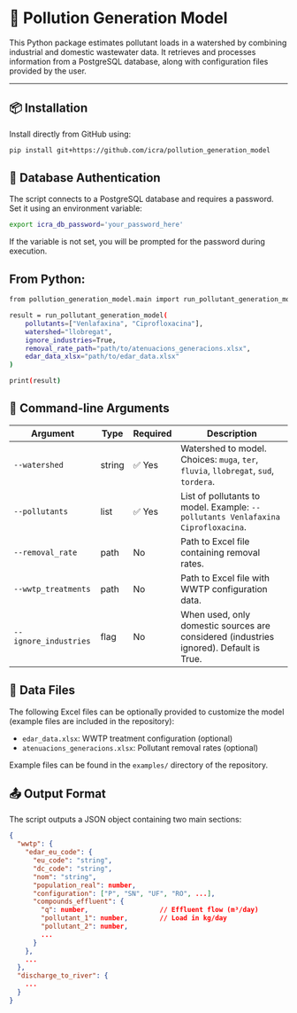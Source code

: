 # 🧪 Pollution Generation Model

This Python package estimates pollutant loads in a watershed by combining industrial and domestic wastewater data. It retrieves and processes information from a PostgreSQL database, along with configuration files provided by the user.

---

## 📦 Installation

Install directly from GitHub using:

```bash
pip install git+https://github.com/icra/pollution_generation_model
```

## 🔐 Database Authentication
The script connects to a PostgreSQL database and requires a password. Set it using an environment variable:
```bash
export icra_db_password='your_password_here'
```
If the variable is not set, you will be prompted for the password during execution.

## From Python:
```bash
from pollution_generation_model.main import run_pollutant_generation_model

result = run_pollutant_generation_model(
    pollutants=["Venlafaxina", "Ciprofloxacina"],
    watershed="llobregat",
    ignore_industries=True,
    removal_rate_path="path/to/atenuacions_generacions.xlsx",
    edar_data_xlsx="path/to/edar_data.xlsx"
)

print(result)
```

## 🧾 Command-line Arguments
| Argument              | Type     | Required | Description                                                                 |
|-----------------------|----------|----------|-----------------------------------------------------------------------------|
| `--watershed`         | string   | ✅ Yes       | Watershed to model. Choices: `muga`, `ter`, `fluvia`, `llobregat`, `sud`, `tordera`. |
| `--pollutants`        | list     | ✅ Yes   | List of pollutants to model. Example: `--pollutants Venlafaxina Ciprofloxacina`. |
| `--removal_rate`      | path     | No       | Path to Excel file containing removal rates.                               |
| `--wwtp_treatments`   | path     | No       | Path to Excel file with WWTP configuration data.                           |
| `--ignore_industries` | flag     | No       | When used, only domestic sources are considered (industries ignored). Default is True.      |```



## 📂 Data Files

The following Excel files can be optionally provided to customize the model (example files are included in the repository):

- `edar_data.xlsx`: WWTP treatment configuration (optional)
- `atenuacions_generacions.xlsx`: Pollutant removal rates (optional)

Example files can be found in the `examples/` directory of the repository.

## 📤 Output Format

The script outputs a JSON object containing two main sections:

```json
{
  "wwtp": {
    "edar_eu_code": {
      "eu_code": "string",
      "dc_code": "string",
      "nom": "string",
      "population_real": number,
      "configuration": ["P", "SN", "UF", "RO", ...],
      "compounds_effluent": {
        "q": number,                  // Effluent flow (m³/day)
        "pollutant_1": number,        // Load in kg/day
        "pollutant_2": number,
        ...
      }
    },
    ...
  },
  "discharge_to_river": {
    ...
  }
}

